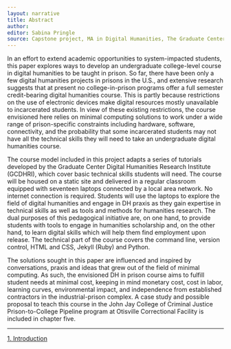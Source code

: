 ```yaml
---
layout: narrative
title: Abstract
author:
editor: Sabina Pringle
source: Capstone project, MA in Digital Humanities, The Graduate Center - CUNY
---
```

In an effort to extend academic opportunities to system-impacted students, this paper explores ways to develop an undergraduate college-level course in digital humanities to be taught in prison. So far, there have been only a few digital humanities projects in prisons in the U.S., and extensive research suggests that at present no college-in-prison programs offer a full semester credit-bearing digital humanities course. This is partly because restrictions on the use of electronic devices make digital resources mostly unavailable to incarcerated students. In view of these existing restrictions, the course envisioned here relies on minimal computing solutions to work under a wide range of prison-specific constraints including hardware, software, connectivity, and the probability that some incarcerated students may not have all the technical skills they will need to take an undergraduate digital humanities course.

The course model included in this project adapts a series of tutorials developed by the Graduate Center Digital Humanities Research Institute (GCDHRI), which cover basic technical skills students will need. The course will be housed on a static site and delivered in a regular classroom equipped with seventeen laptops connected by a local area network. No internet connection is required. Students will use the laptops to explore the field of digital humanities and engage in DH praxis as they gain expertise in technical skills as well as tools and methods for humanities research. The dual purposes of this pedagogical initiative are, on one hand, to provide students with tools to engage in humanities scholarship and, on the other hand, to learn digital skills which will help them find employment upon release. The technical part of the course covers the command line, version control, HTML and CSS, Jekyll (Ruby) and Python.

The solutions sought in this paper are influenced and inspired by conversations, praxis and ideas that grew out of the field of minimal computing. As such, the envisioned DH in prison course aims to fulfill student needs at minimal cost, keeping in mind monetary cost, cost in labor, learning curves, environmental impact, and independence from established contractors in the industrial-prison complex. A case study and possible proposal to teach this course in the John Jay College of Criminal Justice Prison-to-College Pipeline program at Otisville Correctional Facility is included in chapter five.

---

<a href="{{ site.baseurl }}/texts/1-introduction/">1. Introduction</a>
